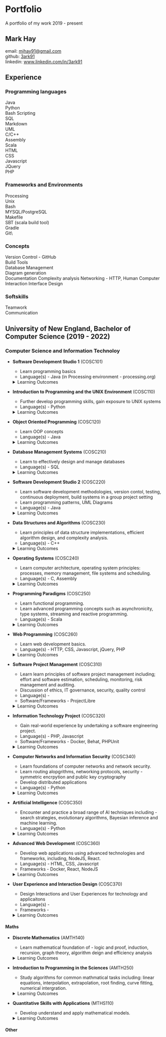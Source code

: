 # Portfolio
A portfolio of my work 2019 - present 

## Mark Hay
email: mjhay91@gmail.com\
github: [3ark91](https://github.com/3ark91)\
linkedin: www.linkedin.com/in/3ark91

## Experience
### Programming languages
Java\
Python\
Bash Scripting\
SQL\
Markdown\
UML\
C/C++\
Assembly\
Scala\
HTML\
CSS\
Javascript\
JQuery\
PHP




### Frameworks and Environments
Processing\
Unix\
Bash\
MYSQL/PostgreSQL\
Makefile\
SBT (scala build tool)\
Gradle\
Git\


### Concepts
Version Control - GitHub\
Build Tools\
Database Management\
Diagram generation\
Documentation
Complexity analysis
Networking - HTTP, 
Human Computer Interaction
Interface Design


### Softskills
Teamwork\
Communication


## University of New England, Bachelor of Computer Science (2019 - 2022)
### Computer Science and Information Technoloy
* **Software Development Studio 1** (COSC101)
   * Learn programming basics
   * Language(s) - Java (in Processing environment - processing.org)
   <details>
      <summary>Learning Outcomes</summary>
  
      1. explain how data and information is represented within a computer system and how it is manipulated to solve problems in a range of disciplines
      2. solve problems and design software solutions using a high-level programming language and a range of technologies, protocols and algorithms
      3. apply basic collaborative software development practices to work effectively with team members on small-scale software development projects
      4. understand basic interaction design principles and apply these to the development of interactive software; and
      5. demonstrate effectively written and oral communication skills to convey information, approaches and design decisions to a range of audiences
   </details>
   
* **Introduction to Programming and the UNIX Environment** (COSC110)
   * Further develop programming skills, gain exposure to UNIX systems 
   * Language(s) - Python
   <details>
      <summary>Learning Outcomes</summary>
  
      1. solve problems using a structured approach by constructing and implementing algorithms using a high-level programming language, making use of a range of data-types, control structures, parameter passing, functions and procedures
      2. describe and apply good program development practices and/or coding style to the production of software
      3. analyse and debug computer programs to describe their purpose and identify logic and syntactical errors whenever they are present
      4. explain the principles of intellectual property and how they relate to the ethical considerations surrounding control and availability of information technology
      5. explain the history and status of information technology by identifying key developments and their relationship with current techniques or technologies and
      6. understand and apply the tools and commands available in UNIX-type operating systems for tasks relating to software development, basic administration and data processing.
   </details>
   
* **Object Oriented Programming** (COSC120)
   * Learn OOP concepts 
   * Language(s) - Java
   <details>
      <summary>Learning Outcomes</summary>
  
      1. explain object oriented programming concepts including classes, objects, encapsulation, inheritance, and polymorphism
      2. apply object oriented design principles to algorithm design and analysis and
      3. develop computer programs using Java, which is an object oriented programming language.tion and data processing.
   </details>
   
* **Database Management Systems** (COSC210)
   * Learn to effectively design and manage databases  
   * Language(s) - SQL
   <details>
      <summary>Learning Outcomes</summary>
  
      1. describe the essential components of database management systems (DBMS) and apply data modelling approaches to design databases for real-world scenarios;
      2. explain the principles of the relational model, implement databases using a relational DBMS and understand the architectures that allow application software to use data stored within a database schema;
      3. work with data stored in a relational DBMS by applying SQL to create database tables, extract, present and modify data, and implement integrity that reflect business logic;
      4. understand and apply the principles of normalisation and functional dependencies to assess and optimise a relational schema;
      5. explain the concepts of transaction management, query processing, physical storage and database indexing; and
      6. explain the societal issues around information privacy, as they relate to the storage and dissemination of data, and apply views and permissions to implement security constraints.
   </details>
 
* **Software Development Studio 2** (COSC220)
   * Learn software development methodologies, version contol, testing, continuous deployment, build systems in a group project setting 
   * Learn programming patterns, UML Diagrams
   * Language(s) - Java
   <details>
      <summary>Learning Outcomes</summary>
  
      1. work with other programmers and other teams of programmers on large software projects;
      2. apply collaborative software development practices and tool chains;
      3. design and develop features for a software system, from conception through to testing, deployment, and continuous improvement;
      4. design, model, and investigate user interaction and user experience with software;
      5. apply techniques for verifying the quality of software during development and explain the ethical considerations around software failure risks and    their impact; and
      6. investigate, analyse, understand, and modify the design of program code, including code written by others
   </details>
   
* **Data Structures and Algorithms** (COSC230)
   * Learn principles of data structure implementations, efficient algorithm design, and complexity analysis.
   * Language(s) - C++
   <details>
      <summary>Learning Outcomes</summary>
  
      1. write, compile, and run programs in C++;
      2. perform complexity analysis in order to determine the efficiency of a given algorithm;
      3. implement key details of each of the data structures presented in this unit; and
      4. determine which data structure should be used for the efficient solution of a range of different problems, and understand why this is the case in each instance.
   </details>
   
* **Operating Systems** (COSC240)
   * Learn computer architecture, operating system principles: processes, memory management, file systems and scheduling.
   * Language(s) - C, Assembly
   <details>
      <summary>Learning Outcomes</summary>
  
      1. articulate knowledge of the fundamental principles of computer architecture using appropriate terminology;
      2. describe the historical development of operating systems and its impact on availability of technology;
      3. broadly explain theoretical and technical concepts relating to operating systems, including processes, virtual memory, files, security and distributed computing;
      4. analyse and evaluate a range of algorithms for process scheduling, concurrency, memory management and file storage; and
      5. plan and implement solutions to sometimes complex programming problems involving C programs and UNIX system calls.
   </details>
   
* **Programming Paradigms** (COSC250)
   * Learn functional programming.
   * Learn advanced programming concepts such as asynchronicity, type systems, streaming and reactive programming. 
   * Language(s) - Scala
   <details>
      <summary>Learning Outcomes</summary>
  
      1. analyse how programming languages relate to models of reasoning about a computer program;
      2. write programs in a modern functional programming language;
      3. build systems that use abstractions for asynchronous programming and reactive streams;
      4. understand and apply advanced language features and type systems in the design of programs; and
      5. understand the use of functional programming in practice.
   </details>
   
* **Web Programming** (COSC260)
   * Learn web development basics.
   * Language(s) - HTTP, CSS, Javascript, jQuery, PHP
   <details>
      <summary>Learning Outcomes</summary>
  
      1. describe how web servers and clients communicate via the use of the HTTP;
      2. design and develop web sites to disseminate information using formal languages HTML, CSS and Javascript;
      3. apply stylistic features to enhance the presentation of information on web pages;
      4. enhance the dynamism of user interaction with web pages using Javascript to control event handling;
      5. develop dynamic web applications that interact with the Internet's infrastructure; and
      6. demonstrate knowledge and understanding of the issues of intellectual property, privacy, the history of the web and current issues related to web development.
   </details>
   
* **Software Project Management** (COSC310)
   * Learn learn principles of software project management including; effort and software estimation, scheduling, monitoring, risk management and auditing.
   * Discussion of ethics, IT governance, security, quality control
   * Language(s) - 
   * Software/Frameworks - ProjectLibre
   <details>
      <summary>Learning Outcomes</summary>
  
      1. demonstrate an understanding of challenges and issues in software project management;
      2. demonstrate a sound knowledge of software effort estimation, project planning, life cycle processes, professional ethics, risk management, systems acquisition and change management;
      3. compile and interpret stakeholder and user requirements, including managing changing requirements over the lifecycle of a project; demonstrate a sound knowledge of IT governance, services management, security and privacy issues, and other societal issues; and
      4. utilise software project management tools that are widely used in the industry   
   </details>
   
* **Information Technology Project** (COSC320)
   * Gain real-world experience by undertaking a software engineering project.
   * Language(s) - PHP, Javascript
   * Software/Frameworks - Docker, Behat, PHPUnit
   <details>
      <summary>Learning Outcomes</summary>
  
      1. identify, interpret and analyse stakeholder needs and constraints, uncertainties and risk of the system (social, cultural, legislative, environmental, business, security, privacy, etc.);
      2. analyse and evaluate the requirements for a solution to the organisation's information system's needs;
      3. select an appropriate systems solution, assess its impact on the organisation and make management recommendations;
      4. apply decision-making methodologies, software engineering practices and project management techniques in a capstone project; and
      5. participate as a member or leader of diverse teams within a multi-level, multi-disciplinary and multi-cultural setting to bring a project to successful completion.  
   </details>
   
* **Computer Networks and Information Security** (COSC340)
   * Learn foundations of computer networks and network security.
   * Learn routing alopgrithms, networking protocols, security - symmetric encrpytion and public key cryptography
   * Develop distributed applications
   * Language(s) - Python
   <details>
      <summary>Learning Outcomes</summary>
  
      1. describe the functions of computer systems and devices in computer networks, and understand the security threats relevant to the transfer of information across a communication system;
      2. describe, analyse and compare a range of transport, network, data-link and physical layer protocols/algorithms in terms of their features, purpose and performance;
      3. develop distributed applications that implement both established protocols (based upon existing documented standards) and derived protocols developed for specific purposes;
      4. analyse and interpret the underlying algorithms in cryptographic techniques used for secure communication and develop distributed applications that allow for the secure transfer of information; and
      5. describe and analyse the various administrative, social and legal aspects of specific communication technologies, security threats, wireless/mobile computing platforms and the related privacy concerns.   </details>

* **Artificial Intelligence** (COSC350)
   * Encounter and practice a broad range of AI techniques including - search strategies, evolutionary algorithms, Bayesian inference and machine learning. 
   * Language(s) - Python
   <details>
      <summary>Learning Outcomes</summary>
  
      1. explain the history and foundations of artificial intelligence;
      2. analyse problem specifications and derive appropriate solutions for them;
      3. map solutions to selected artificial intelligence algorithms; and
      4. design and implement solutions in a high-level programming language.
      
* **Advanced Web Development** (COSC360)
   * Develop web applications using advanced technologies and frameworks, including, NodeJS, React. 
   * Language(s) - HTML, CSS, Javascript
   * Frameworks - Docker, React, NodeJS
   <details>
      <summary>Learning Outcomes</summary>
  
      1. work with advanced features of HTTP and Web protocols, including full duplex and browser-to-browser communication;
      2. design, develop and deploy scalable web systems that present well-designed APIs;
      3. use modern front end frameworks and browser features to develop complex web user interfaces;
      4. use web engineering tools and techniques to target the browser in a testable, maintainable manner; and
      5. develop systems that use non-relational databases and cloud computing services.
      
* **User Experience and Interaction Design** (COSC370)
   * Design Interactions and User Experiences for technology and applicaitons
   * Language(s) - 
   * Frameworks - 
   <details>
      <summary>Learning Outcomes</summary>
  
      1. apply design methods and thinking techniques to generate unique designs for interactive programs;
      2. apply theories of human computer interaction to analyse and inform program designs;
      3. write interactive programs that use a variety of input techniques, including for mobile devices;
      4. empirically investigate how users interact with programs; and
      5. apply common programming design patterns, structures, and development practices for interactive programs.
      
#### Maths
* **Discrete Mathematics** (AMTH140)
   * Learn mathematical foundation of - logic and proof, induction, recursion, graph theory, algorithm deign and efficiency analysis
   <details>
      <summary>Learning Outcomes</summary>
  
      1. determine the validity of logical arguments, and prove simple mathematical statements using the rules of symbolic logic and predicate calculus;
      2. apply induction and recursion to relevant problems;
      3. demonstrate a theoretical and technical understanding of graphs, and apply this knowledge to solve problems involving minimum spanning trees;
      4. demonstrate a theoretical and technical understanding of relations, and apply this knowledge to solve problems in cryptography, and topological sorting;
      5. determine the asymptotic efficiency of a given algorithm; and
      6. explain the history and status of discrete mathematics as it relates to computer science and digital technologies.
      
* **Introduction to Programming in the Sciences** (AMTH250)
   * Study algorithms for common mathmatical tasks including: linear equations, interpolation, extrapolation, root finding, curve fitting, numerical intergration.
   <details>
      <summary>Learning Outcomes</summary>
  
      1. develop logical and well structured computer programs in a high-level programming language;
      2. solve scientific and engineering problems by designing and implementing algorithms in a high-level programming language;
      3. analyse and debug computer programs to describe their purpose and identify logic and syntactical errors whenever they are present;
      4. apply the tools and commands available in UNIX-type operating systems for tasks relating to basic administration and data processing;
      5. demonstrate the ability to apply the concepts taught to a range of topics in computational mathematics; and
      6. demonstrate a knowledge of the basic principles of computational error and limits of accuracy.
      
* **Quantitative Skills with Applications** (MTHS110)
   * Develop understand and apply mathematical models. 
   <details>
      <summary>Learning Outcomes</summary>
  
      1. graph and apply exponential and logarithmic functions;
      2. solve exponential and logarithmic equations;
      3. graph and apply trigonometric functions and solve trigonometric equations;
      4. solve systems of linear equations using matrices;
      5. solve first-order recurrence relations, and
      6. apply arithmetic and geometric sequences and series
      
#### Other




